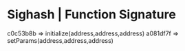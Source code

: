 # Sighash | Function Signature

c0c53b8b => initialize(address,address,address)
a081df7f => setParams(address,address,address)

